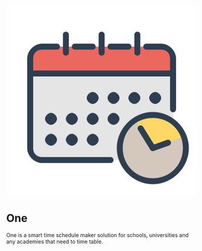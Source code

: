 ![time table](extras/CalendarClockSchedule.png)

One
====

One is a smart time schedule maker solution for schools, universities and any academies that need to time table.
